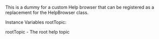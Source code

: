 This is a dummy for a custom Help browser that can be registered as a replacement for the HelpBrowser class.

Instance Variables
	rootTopic:		<HelpTopic>

rootTopic
	- The root help topic
